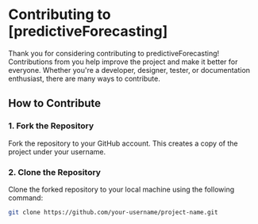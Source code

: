 # Contributing to [predictiveForecasting]

Thank you for considering contributing to predictiveForecasting! Contributions from you help improve the project and make it better for everyone. Whether you're a developer, designer, tester, or documentation enthusiast, there are many ways to contribute.

## How to Contribute

### 1. Fork the Repository

Fork the repository to your GitHub account. This creates a copy of the project under your username.

### 2. Clone the Repository

Clone the forked repository to your local machine using the following command:

```bash
git clone https://github.com/your-username/project-name.git
```
